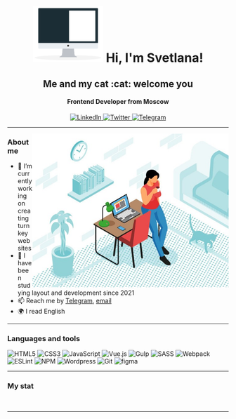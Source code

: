 <div id="header" align="center">
    <h1><img src="./computer.gif" width = 160px>  Hi, I'm Svetlana!</h1>
    <h2>Me and my cat :cat: welcome you</h2>
  <h4>Frontend Developer from Moscow</h4>    
</div>

<div id="socials" align="center">
    <a href="https://t.me/s_Veta_na">
    <img src="https://img.shields.io/badge/Telegram-2f8dc2?style=for-the-badge&logo=telegram&logoColor=white" alt="LinkedIn"/>
  </a>
  <a href="https://www.instagram.com/atropa_belladonna_l/">
    <img src="https://img.shields.io/badge/Instagram-2f8dc2?style=for-the-badge&logo=instagram&logoColor=white" alt="Twitter"/>
  </a>
  <a href="https://vk.com/svetllankaa">
    <img src="https://img.shields.io/badge/Vk-2f8dc2?style=for-the-badge&logo=vk&logoColor=white" alt="Telegram"/>
  </a>
</div>

---
<img align="right" alt="Me and my cat" src="./img1.jpg" height="350"/> 


### About me
- 🔭 I’m currently working on creating turnkey websites
- 🌱 I have been studying layout and development since 2021
- 📫 Reach me by [Telegram](https://t.me/s_Veta_na), [email](mailto:maduarr@gmail.com)
- 🌍 I read English

---
### Languages and tools
![HTML5](https://img.shields.io/badge/html5-181e1a?style=for-the-badge&logo=html5&logoColor=E34F26) 
![CSS3](https://img.shields.io/badge/css3-181e1a?style=for-the-badge&logo=css3&logoColor=1572B6)
![JavaScript](https://img.shields.io/badge/javascript-181e1a?style=for-the-badge&logo=javascript&logoColor=F7DF1E)
![Vue.js](https://img.shields.io/badge/vue-181e1a?style=for-the-badge&logo=vuedotjs&logoColor=%234FC08D)
![Gulp](https://img.shields.io/badge/GULP-181e1a?style=for-the-badge&logo=gulp&logoColor=CF4647)
![SASS](https://img.shields.io/badge/SASS-181e1a?style=for-the-badge&logo=SASS&logoColor=CC6699)
![Webpack](https://img.shields.io/badge/webpack-181e1a?style=for-the-badge&logo=webpack&logoColor=8DD6F9)
![ESLint](https://img.shields.io/badge/ESLint-181e1a?style=for-the-badge&logo=eslint&logoColor=4B32C3)
![NPM](https://img.shields.io/badge/NPM-181e1a?style=for-the-badge&logo=npm&logoColor=CB3837) 
![Wordpress](https://img.shields.io/badge/Wordpress-181e1a?style=for-the-badge&logo=wordpress&logoColor=21759B) 
![Git](https://img.shields.io/badge/git-181e1a?style=for-the-badge&logo=git&logoColor=F05032) 
![figma](https://img.shields.io/badge/figma-181e1a?style=for-the-badge&logo=figma&logoColor=F24E1E) 

---
### My stat

<div id="stat" align="center">
    <img src="https://github-profile-summary-cards.vercel.app/api/cards/profile-details?username=almadu-guru&theme=github_dark" alt=""/>
    <img src="https://github-profile-summary-cards.vercel.app/api/cards/most-commit-language?username=almadu-guru&theme=github_dark" alt=""/>
    <img src="https://github-profile-summary-cards.vercel.app/api/cards/stats?username=almadu-guru&theme=github_dark" alt=""/>
</div>

---

